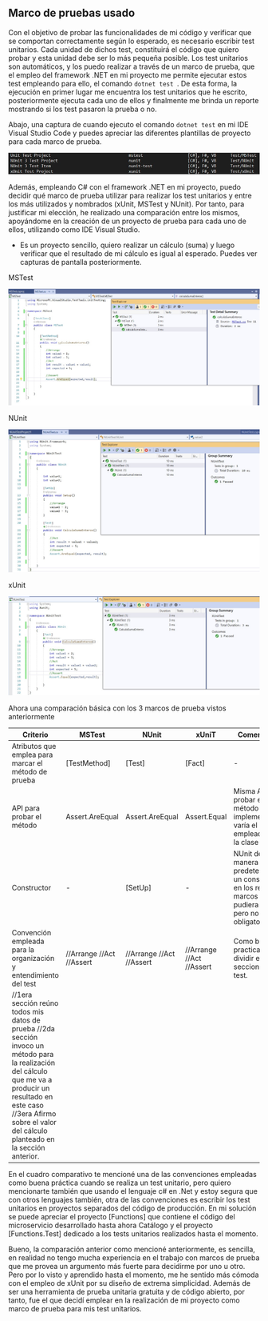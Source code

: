 ## Marco de pruebas usado

Con el objetivo de probar las funcionalidades de mi código y verificar que se comportan correctamente según lo esperado, es necesario escribir test unitarios. Cada unidad de dichos test, constituirá el código que quiero probar y esta unidad debe ser lo más pequeña posible. Los test unitarios son automáticos, y los puedo realizar a través de un marco de prueba, que el empleo del framework .NET en mi proyecto me permite ejecutar estos test empleando para ello, el comando ```dotnet test ```. De esta forma, la ejecución en primer lugar me encuentra los test unitarios que he escrito, posteriormente ejecuta cada uno de ellos y finalmente me brinda un reporte mostrando si los test pasaron la prueba o no. 

Abajo, una captura de cuando ejecuto el comando ```dotnet test``` en mi IDE Visual Studio Code y puedes apreciar las diferentes plantillas de proyecto para cada marco de prueba.


![1](./img/1.png)

Además, empleando C# con el framework .NET en mi proyecto, puedo decidir qué marco de prueba utilizar para realizar los test unitarios y entre los más utilizados y nombrados (xUnit, MSTest y NUnit). Por tanto, para justificar mi elección, he realizado una comparación entre los mismos, apoyándome en la creación de un proyecto de prueba para cada uno de ellos, utilizando como IDE Visual Studio.

- Es un proyecto sencillo, quiero realizar un cálculo (suma) y luego verificar que el resultado de mi cálculo es igual al esperado. Puedes ver capturas de pantalla posteriormente.

MSTest

![2](./img/2.png)

NUnit

![3](./img/3.png)

xUnit

![4](./img/4.png)

Ahora una comparación básica con los 3 marcos de prueba vistos anteriormente

| Criterio | MSTest | NUnit |xUniT | Comentarios|
|----------|--------|-------|------|------------|
|Atributos que emplea para marcar el método de prueba|[TestMethod]|[Test]|[Fact]|-|
|API para probar el método |Assert.AreEqual|Assert.AreEqual|Assert.Equal|Misma API para probar el método implementado, varía el método empleado por la clase Assert.|
|Constructor|-|[SetUp]|-|NUnit define de manera predeterminada un constructor, en los restantes marcos los pudiera definir, pero no es obligatorio.|
|Convención empleada para la organización y entendimiento del test|//Arrange //Act //Assert|//Arrange //Act //Assert|//Arrange //Act //Assert|Como buena practica puedo dividir en 3 secciones el test. 
//1era sección reúno todos mis datos de prueba  //2da sección invoco un método para la realización del cálculo que me va a producir un resultado en este caso //3era Afirmo sobre el valor del cálculo planteado en la sección anterior.|

En el cuadro comparativo te mencioné una de las convenciones empleadas como buena práctica cuando se realiza un test unitario, pero quiero mencionarte también que usando el lenguaje c# en .Net y estoy segura que con otros lenguajes también, otra de las convenciones es escribir los test unitarios en proyectos separados del código de producción. En mi solución se puede apreciar el proyecto [Functions] que contiene el código del microservicio desarrollado hasta ahora Catálogo y el proyecto [Functions.Test] dedicado a los tests unitarios realizados hasta el momento.

Bueno, la comparación anterior como mencioné anteriormente, es sencilla, en realidad no tengo mucha experiencia en el trabajo con marcos de prueba que me provea un argumento más fuerte para decidirme por uno u otro. Pero por lo visto y aprendido hasta el momento, me he sentido más cómoda con el empleo de xUnit por su diseño de extrema simplicidad. Además de ser una herramienta de prueba unitaria gratuita y de código abierto, por tanto, fue el que decidí emplear en la realización de mi proyecto como marco de prueba para mis test unitarios.

